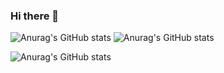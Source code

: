 ### Hi there 👋

![Anurag's GitHub stats](https://github-readme-stats.vercel.app/api?username=senia1&count_private=true)
![Anurag's GitHub stats](https://github-readme-stats.vercel.app/api?username=senia1&show_icons=true)

![Anurag's GitHub stats](https://github-readme-stats.vercel.app/api?username=senia1&show_icons=true&theme=merko)
